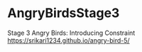 # AngryBirdsStage3
Stage 3 Angry Birds: Introducing Constraint
https://srikari1234.github.io/angry-bird-5/
